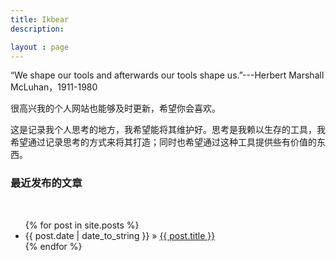 ```yaml
---
title: Ikbear
description:

layout : page
---
```


“We shape our tools and afterwards our tools shape us.”---Herbert Marshall McLuhan，1911-1980

很高兴我的个人网站也能够及时更新，希望你会喜欢。 

这是记录我个人思考的地方，我希望能将其维护好。思考是我赖以生存的工具，我希望通过记录思考的方式来将其打造；同时也希望通过这种工具提供些有价值的东西。


### 最近发布的文章

<br>

<ul class="posts">
  {% for post in site.posts %}
    <li><span>{{ post.date | date_to_string }}</span> &raquo; <a href="{{ post.url }}">{{ post.title }}</a></li>
  {% endfor %}
</ul>
